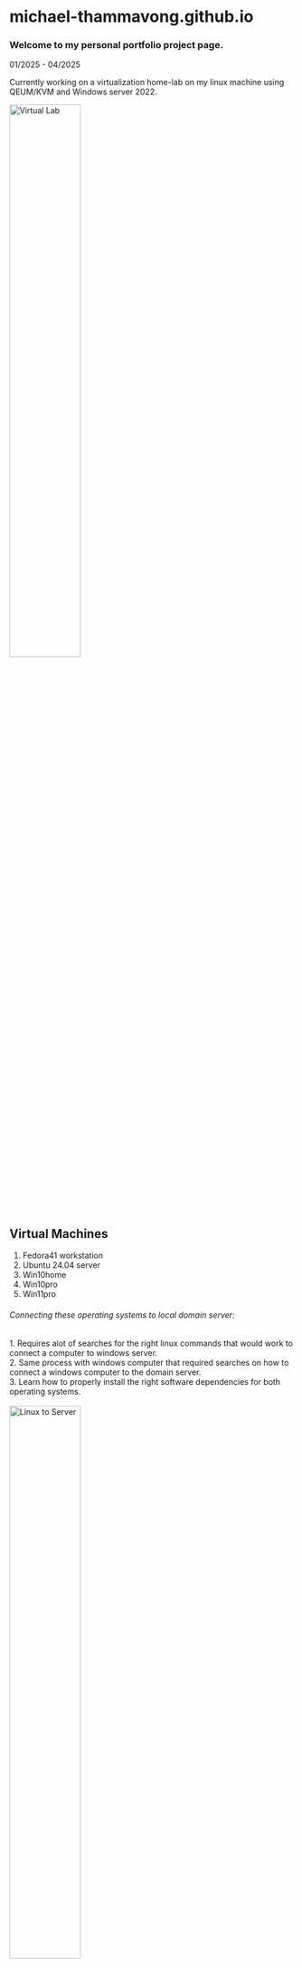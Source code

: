 # michael-thammavong.github.io
<h3>Welcome to my personal portfolio project page.</h3>

01/2025 - 04/2025
<p>Currently working on a virtualization home-lab on my linux machine using QEUM/KVM and Windows server 2022.</p>
<img src="https://github.com/user-attachments/assets/30cf812a-127b-4858-8f89-1e9fe3d29860" alt="Virtual Lab" style="width:50%;height:auto;">

Virtual Machines
----------------
1. Fedora41 workstation
2. Ubuntu 24.04 server
3. Win10home
4. Win10pro
5. Win11pro

<h6>Connecting these operating systems to local domain server:</h6>
1. Requires alot of searches for the right linux commands that would work to connect a computer to windows server.<br/>
2. Same process with windows computer that required searches on how to connect a windows computer to the domain server.<br/> 
3. Learn how to properly install the right software dependencies for both operating systems.<br/><br/>

<img src="https://github.com/user-attachments/assets/6948bfc1-9a00-498a-9e62-0d9f6e257f65" alt="Linux to Server" style="width:50%;height:auto;">

<h6>Grub/Windows bootloader  (linux partition as /boot/efi)</h6>
1. How to change the orders when rebooting and startup operating systems.<br/>
2. Using linux commands for fedora, ubuntu when updating and changes are made.<br/>
3. After a few errors were notice I found some solutions on google, youtube video searches that correct the boot process.<br/> 

It's importants to document your solutions to reference it later.
--------------------------------------------------
There were some learning curve about partitions and allocating the correct partitions for my laptop.<br/>
The layout of my laptop partitions showing what is currently installed. The partition disks for linux and windows format: 

1. ext4 (linux)
2. ntfs (windows) <br/> 

<img src="https://github.com/user-attachments/assets/7e229bfd-7166-447a-a704-bd4e58f80bf8" alt="Partitions" style="width:50%;height:auto;">




